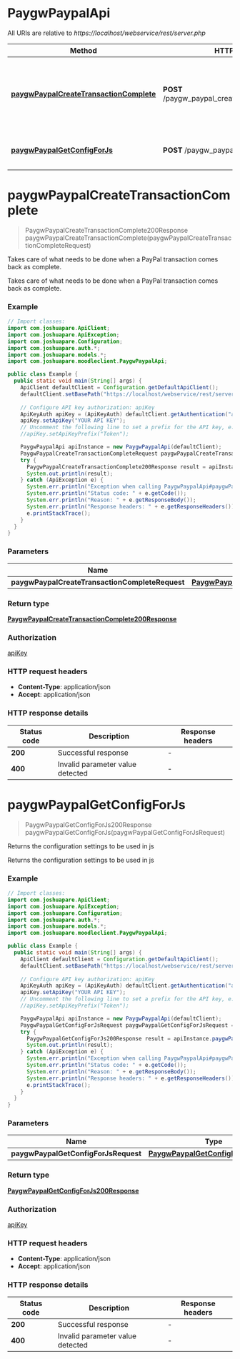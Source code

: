 # PaygwPaypalApi

All URIs are relative to *https://localhost/webservice/rest/server.php*

| Method | HTTP request | Description |
|------------- | ------------- | -------------|
| [**paygwPaypalCreateTransactionComplete**](PaygwPaypalApi.md#paygwPaypalCreateTransactionComplete) | **POST** /paygw_paypal_create_transaction_complete | Takes care of what needs to be done when a PayPal transaction comes back as complete. |
| [**paygwPaypalGetConfigForJs**](PaygwPaypalApi.md#paygwPaypalGetConfigForJs) | **POST** /paygw_paypal_get_config_for_js | Returns the configuration settings to be used in js |


<a id="paygwPaypalCreateTransactionComplete"></a>
# **paygwPaypalCreateTransactionComplete**
> PaygwPaypalCreateTransactionComplete200Response paygwPaypalCreateTransactionComplete(paygwPaypalCreateTransactionCompleteRequest)

Takes care of what needs to be done when a PayPal transaction comes back as complete.

Takes care of what needs to be done when a PayPal transaction comes back as complete.

### Example
```java
// Import classes:
import com.joshuapare.ApiClient;
import com.joshuapare.ApiException;
import com.joshuapare.Configuration;
import com.joshuapare.auth.*;
import com.joshuapare.models.*;
import com.joshuapare.moodleclient.PaygwPaypalApi;

public class Example {
  public static void main(String[] args) {
    ApiClient defaultClient = Configuration.getDefaultApiClient();
    defaultClient.setBasePath("https://localhost/webservice/rest/server.php");
    
    // Configure API key authorization: apiKey
    ApiKeyAuth apiKey = (ApiKeyAuth) defaultClient.getAuthentication("apiKey");
    apiKey.setApiKey("YOUR API KEY");
    // Uncomment the following line to set a prefix for the API key, e.g. "Token" (defaults to null)
    //apiKey.setApiKeyPrefix("Token");

    PaygwPaypalApi apiInstance = new PaygwPaypalApi(defaultClient);
    PaygwPaypalCreateTransactionCompleteRequest paygwPaypalCreateTransactionCompleteRequest = new PaygwPaypalCreateTransactionCompleteRequest(); // PaygwPaypalCreateTransactionCompleteRequest | 
    try {
      PaygwPaypalCreateTransactionComplete200Response result = apiInstance.paygwPaypalCreateTransactionComplete(paygwPaypalCreateTransactionCompleteRequest);
      System.out.println(result);
    } catch (ApiException e) {
      System.err.println("Exception when calling PaygwPaypalApi#paygwPaypalCreateTransactionComplete");
      System.err.println("Status code: " + e.getCode());
      System.err.println("Reason: " + e.getResponseBody());
      System.err.println("Response headers: " + e.getResponseHeaders());
      e.printStackTrace();
    }
  }
}
```

### Parameters

| Name | Type | Description  | Notes |
|------------- | ------------- | ------------- | -------------|
| **paygwPaypalCreateTransactionCompleteRequest** | [**PaygwPaypalCreateTransactionCompleteRequest**](PaygwPaypalCreateTransactionCompleteRequest.md)|  | |

### Return type

[**PaygwPaypalCreateTransactionComplete200Response**](PaygwPaypalCreateTransactionComplete200Response.md)

### Authorization

[apiKey](../README.md#apiKey)

### HTTP request headers

 - **Content-Type**: application/json
 - **Accept**: application/json

### HTTP response details
| Status code | Description | Response headers |
|-------------|-------------|------------------|
| **200** | Successful response |  -  |
| **400** | Invalid parameter value detected |  -  |

<a id="paygwPaypalGetConfigForJs"></a>
# **paygwPaypalGetConfigForJs**
> PaygwPaypalGetConfigForJs200Response paygwPaypalGetConfigForJs(paygwPaypalGetConfigForJsRequest)

Returns the configuration settings to be used in js

Returns the configuration settings to be used in js

### Example
```java
// Import classes:
import com.joshuapare.ApiClient;
import com.joshuapare.ApiException;
import com.joshuapare.Configuration;
import com.joshuapare.auth.*;
import com.joshuapare.models.*;
import com.joshuapare.moodleclient.PaygwPaypalApi;

public class Example {
  public static void main(String[] args) {
    ApiClient defaultClient = Configuration.getDefaultApiClient();
    defaultClient.setBasePath("https://localhost/webservice/rest/server.php");
    
    // Configure API key authorization: apiKey
    ApiKeyAuth apiKey = (ApiKeyAuth) defaultClient.getAuthentication("apiKey");
    apiKey.setApiKey("YOUR API KEY");
    // Uncomment the following line to set a prefix for the API key, e.g. "Token" (defaults to null)
    //apiKey.setApiKeyPrefix("Token");

    PaygwPaypalApi apiInstance = new PaygwPaypalApi(defaultClient);
    PaygwPaypalGetConfigForJsRequest paygwPaypalGetConfigForJsRequest = new PaygwPaypalGetConfigForJsRequest(); // PaygwPaypalGetConfigForJsRequest | 
    try {
      PaygwPaypalGetConfigForJs200Response result = apiInstance.paygwPaypalGetConfigForJs(paygwPaypalGetConfigForJsRequest);
      System.out.println(result);
    } catch (ApiException e) {
      System.err.println("Exception when calling PaygwPaypalApi#paygwPaypalGetConfigForJs");
      System.err.println("Status code: " + e.getCode());
      System.err.println("Reason: " + e.getResponseBody());
      System.err.println("Response headers: " + e.getResponseHeaders());
      e.printStackTrace();
    }
  }
}
```

### Parameters

| Name | Type | Description  | Notes |
|------------- | ------------- | ------------- | -------------|
| **paygwPaypalGetConfigForJsRequest** | [**PaygwPaypalGetConfigForJsRequest**](PaygwPaypalGetConfigForJsRequest.md)|  | |

### Return type

[**PaygwPaypalGetConfigForJs200Response**](PaygwPaypalGetConfigForJs200Response.md)

### Authorization

[apiKey](../README.md#apiKey)

### HTTP request headers

 - **Content-Type**: application/json
 - **Accept**: application/json

### HTTP response details
| Status code | Description | Response headers |
|-------------|-------------|------------------|
| **200** | Successful response |  -  |
| **400** | Invalid parameter value detected |  -  |

